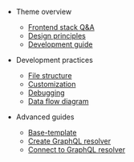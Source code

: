 - Theme overview

    - [Frontend stack Q&A](/scandipwa/stack.md)
    - [Design principles](/scandipwa/organization.md)
    - [Development guide](/scandipwa/development.md)

- Development practices

    - [File structure](/scandipwa/development/file-structure.md)
    - [Customization](/scandipwa/development/overrides.md)
    - [Debugging](/scandipwa/development/debugging.md)
    - [Data flow diagram](/scandipwa/development/data-flow.md)

- Advanced guides

    - [Base-template](/scandipwa/advanced/base-template.md)
    - [Create GraphQL resolver](/scandipwa/advanced/creating-resolver.md)
    - [Connect to GraphQL resolver](/scandipwa/advanced/connecting-resolver.md)
